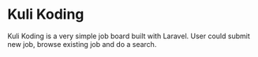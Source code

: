 # Kuli Koding

Kuli Koding is a very simple job board built with Laravel. User could submit new
job, browse existing job and do a search. 

